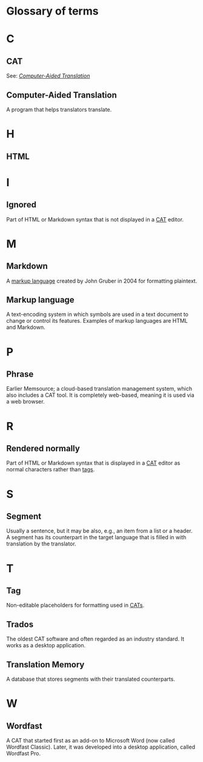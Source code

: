 
# Glossary of terms

# C

## CAT

See: [*Computer-Aided Translation*](#computer-aided-translation)

## Computer-Aided Translation

A program that helps translators translate.


# H

## HTML

# I

## Ignored

Part of HTML or Markdown syntax that is not displayed in a [CAT](#CAT) editor.

# M

## Markdown

A [markup language](#markup-language) created by John Gruber in 2004 for formatting plaintext.

## Markup language

A text-encoding system in which symbols are used in a text document to change or control its features. Examples of markup languages are HTML and Markdown.

# P

## Phrase

Earlier Memsource; a cloud-based translation management system, which also includes a CAT tool. It is completely web-based, meaning it is used via a web browser.

# R

## Rendered normally

Part of HTML or Markdown syntax that is displayed in a [CAT](#CAT) editor as normal characters rather than [tags](#tag).

# S

## Segment

Usually a sentence, but it may be also, e.g., an item from a list or a header. A segment has its counterpart in the target language that is filled in with translation by the translator.

# T

## Tag

Non-editable placeholders for formatting used in [CATs](#CAT).

## Trados

The oldest CAT software and often regarded as an industry standard. It works as a desktop application.

## Translation Memory

A database that stores segments with their translated counterparts.

# W

## Wordfast

A CAT that started first as an add-on to Microsoft Word (now called Wordfast Classic). Later, it was developed into a desktop application, called Wordfast Pro.
